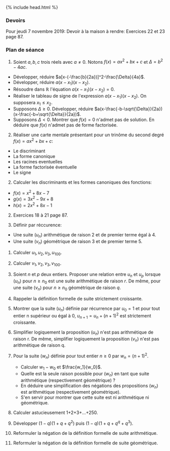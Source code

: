 {% include head.html %}

### Devoirs

Pour jeudi 7 novembre 2019: Devoir à la maison à rendre: Exercices 22 et 23 page 87.

### Plan de séance

1. Soient $a,b,c$ trois réels avec $a \neq 0$. Notons $f(x)=ax^2+bx+c$ et $\Delta=b^2-4ac$. 
 * Développer, réduire $a[x-(-\frac{b}{2a})]^2-\frac{\Delta}{4a}$.
 * Développer, réduire $a(x-x_1)(x-x_2)$.
 * Résoudre dans $\mathbb{R}$ l'équation $a(x-x_1)(x-x_2)=0$.
 * Réaliser le tableau de signe de l'expression $a(x-x_1)(x-x_2)$. On supposera $x_1 \leq x_2$.
 * Supposons $\Delta \geq 0$. Développer, réduire $a(x-\frac{-b-\sqrt{\Delta}}{2a})(x-\frac{-b+\sqrt{\Delta}}{2a})$.
 * Supposons $\Delta < 0$. Montrer que $f(x)=0$ n'admet pas de solution. En déduire que $f(x)$ n'admet pas de forme factorisée.

2. Réaliser une carte mentale présentant pour un trinôme du second degré $f(x)=ax^2+bx+c$:
* Le discriminant
* La forme canonique
* Les racines eventuelles
* La forme factorisée éventuelle
* Le signe

2. Calculer les discriminants et les formes canoniques des fonctions:
* $f(x) = x^2+8x-7$
* $g(x) = 3x^2-9x+8$
* $h(x) = 2x^2+8x-1$ 

2. Exercices 18 à 21 page 87.

1. Définir par réccurence:
* Une suite $(u_n)$ arithmétique de raison 2 et de premier terme égal à 4.
* Une suite $(v_n)$ géométrique de raison 3 et de premier terme 5.

1. Calculer $u_1,u_2,u_3,u_{100}$.

1. Calculer $v_1,v_2,v_3,v_{100}$.

1. Soient $n$ et $p$ deux entiers. Proposer une relation entre $u_n$ et $u_p$ lorsque $(u_n)$ pour $n \geq n_0$ est une suite arithmétique de raison $r$. De même, pour une suite $(v_n)$ pour ${n \geq n_0}$ géométrique de raison $q$.

1. Rappeler la définition formelle de suite strictement croissante.

1. Montrer que la suite $(u_n)$ définie par récurrence par $u_0=1$ et pour tout entier n supérieur ou égal à 0, $u_{n+1}= u_n+(n+1)^2$ est strictement croissante.

1. Simplifier logiquement la proposition $(u_n)$ n'est pas arithmétique de raison r. De même, simplifier logiquement la proposition $(v_n)$ n'est pas arithmétique de raison q.

1. Pour la suite $(w_n)$ définie pour tout entier $n \geq 0$ par $w_n=(n+1)^2$. 
   * Calculer $w_1-w_0$ et $\frac{w_1}{w_0}$.
   * Quelle est la seule raison possible pour $(w_n)$ en tant que suite arithmétique (respectivement géométrique) ?
   * En déduire une simplification des négations des propositions $(w_n)$ est arithmétique (respectivement géométrique).
   * S'en servir pour montrer que cette suite est ni arithmétique ni géométrique.

1. Calculer astucieusement 1+2+3+...+250.

1. Développer $(1-q)(1+q+q^2)$ puis $(1-q)(1+q+q^q+q^3)$.


1. Reformuler la négation de la définition formelle de suite arithmétique.

1. Reformuler la négation de la définition formelle de suite géométrique.

